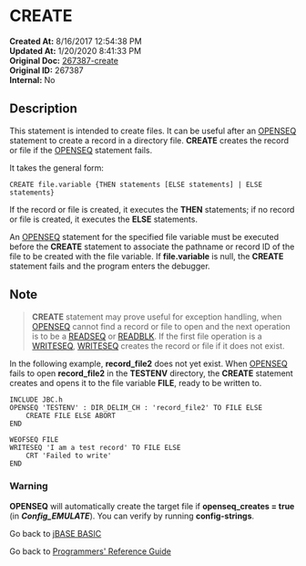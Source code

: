 # CREATE

**Created At:** 8/16/2017 12:54:38 PM  
**Updated At:** 1/20/2020 8:41:33 PM  
**Original Doc:** [267387-create](https://docs.jbase.com/36868-jbase-basic/267387-create)  
**Original ID:** 267387  
**Internal:** No  

## Description

This statement is intended to create files. It can be useful after an [OPENSEQ](./../openseq) statement to create a record in a directory file. **CREATE** creates the record or file if the [OPENSEQ](./../openseq) statement fails.

It takes the general form:

```
CREATE file.variable {THEN statements [ELSE statements] | ELSE statements}
```

If the record or file is created, it executes the **THEN** statements; if no record or file is created, it executes the **ELSE** statements.

An [OPENSEQ](./../openseq) statement for the specified file variable must be executed before the **CREATE** statement to associate the pathname or record ID of the file to be created with the file variable. If **file.variable** is null, the **CREATE** statement fails and the program enters the debugger.

## Note

> **CREATE** statement may prove useful for exception handling, when [OPENSEQ](./../openseq) cannot find a record or file to open and the next operation is to be a [READSEQ](./../readseq) or [READBLK](./../readblk). If the first file operation is a [WRITESEQ](./../writeseq), [WRITESEQ](./../writeseq) creates the record or file if it does not exist.

In the following example, **record\_file2** does not yet exist. When [OPENSEQ](./../openseq) fails to open **record\_file2** in the **TESTENV** directory, the **CREATE** statement creates and opens it to the file variable **FILE**, ready to be written to.

```
INCLUDE JBC.h
OPENSEQ 'TESTENV' : DIR_DELIM_CH : 'record_file2' TO FILE ELSE
    CREATE FILE ELSE ABORT
END

WEOFSEQ FILE
WRITESEQ 'I am a test record' TO FILE ELSE
    CRT 'Failed to write'
END
```

### Warning

**OPENSEQ** will automatically create the target file if **openseq\_creates = true** (in ***Config\_EMULATE***).
You can verify by running **config-strings**.

Go back to [jBASE BASIC](./../README.md)

Go back to [Programmers' Reference Guide](./../../reference-guides/jbc/README.md)

  
<PageFooter />
